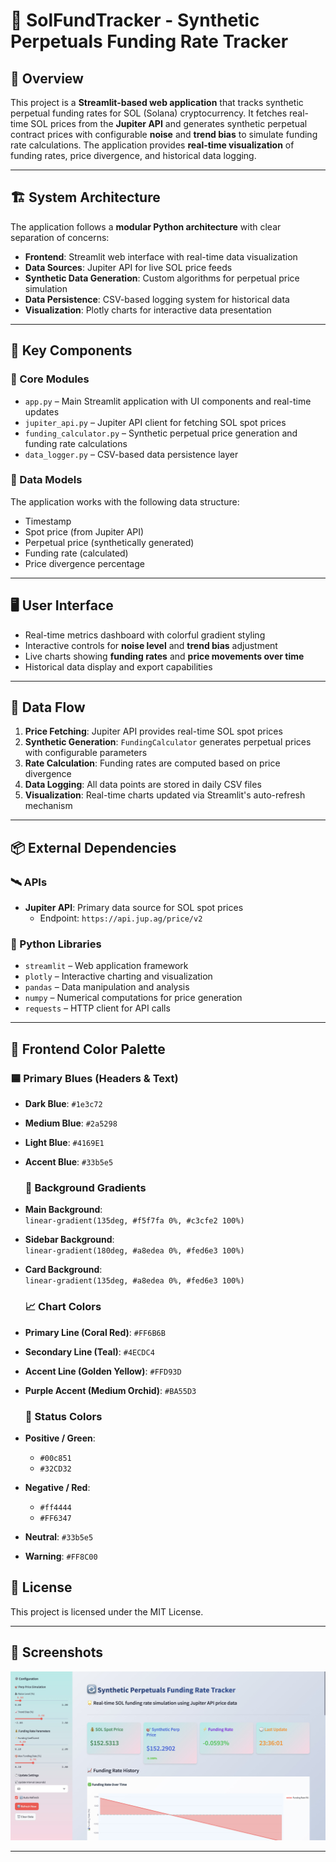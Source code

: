 
# 🧮 SolFundTracker - Synthetic Perpetuals Funding Rate Tracker

## 📖 Overview
This project is a **Streamlit-based web application** that tracks synthetic perpetual funding rates for SOL (Solana) cryptocurrency. It fetches real-time SOL prices from the **Jupiter API** and generates synthetic perpetual contract prices with configurable **noise** and **trend bias** to simulate funding rate calculations. The application provides **real-time visualization** of funding rates, price divergence, and historical data logging.

---

## 🏗️ System Architecture

The application follows a **modular Python architecture** with clear separation of concerns:

- **Frontend**: Streamlit web interface with real-time data visualization  
- **Data Sources**: Jupiter API for live SOL price feeds  
- **Synthetic Data Generation**: Custom algorithms for perpetual price simulation  
- **Data Persistence**: CSV-based logging system for historical data  
- **Visualization**: Plotly charts for interactive data presentation

---

## 🧩 Key Components

### 🔧 Core Modules
- `app.py` – Main Streamlit application with UI components and real-time updates  
- `jupiter_api.py` – Jupiter API client for fetching SOL spot prices  
- `funding_calculator.py` – Synthetic perpetual price generation and funding rate calculations  
- `data_logger.py` – CSV-based data persistence layer

### 🧱 Data Models
The application works with the following data structure:
- Timestamp  
- Spot price (from Jupiter API)  
- Perpetual price (synthetically generated)  
- Funding rate (calculated)  
- Price divergence percentage  

---

## 🖥️ User Interface
- Real-time metrics dashboard with colorful gradient styling  
- Interactive controls for **noise level** and **trend bias** adjustment  
- Live charts showing **funding rates** and **price movements over time**  
- Historical data display and export capabilities  

---

## 🔄 Data Flow
1. **Price Fetching**: Jupiter API provides real-time SOL spot prices  
2. **Synthetic Generation**: `FundingCalculator` generates perpetual prices with configurable parameters  
3. **Rate Calculation**: Funding rates are computed based on price divergence  
4. **Data Logging**: All data points are stored in daily CSV files  
5. **Visualization**: Real-time charts updated via Streamlit's auto-refresh mechanism  

---

## 📦 External Dependencies

### 🛰️ APIs
- **Jupiter API**: Primary data source for SOL spot prices  
  - Endpoint: `https://api.jup.ag/price/v2`

### 🐍 Python Libraries
- `streamlit` – Web application framework  
- `plotly` – Interactive charting and visualization  
- `pandas` – Data manipulation and analysis  
- `numpy` – Numerical computations for price generation  
- `requests` – HTTP client for API calls

---

## 🎨 Frontend Color Palette

### 🟦 Primary Blues (Headers & Text)
- **Dark Blue**: `#1e3c72`
- **Medium Blue**: `#2a5298`
- **Light Blue**: `#4169E1`
- **Accent Blue**: `#33b5e5`

  ### 🌄 Background Gradients
- **Main Background**:  
  `linear-gradient(135deg, #f5f7fa 0%, #c3cfe2 100%)`
- **Sidebar Background**:  
  `linear-gradient(180deg, #a8edea 0%, #fed6e3 100%)`
- **Card Background**:  
  `linear-gradient(135deg, #a8edea 0%, #fed6e3 100%)`

  ### 📈 Chart Colors
- **Primary Line (Coral Red)**: `#FF6B6B`
- **Secondary Line (Teal)**: `#4ECDC4`
- **Accent Line (Golden Yellow)**: `#FFD93D`
- **Purple Accent (Medium Orchid)**: `#BA55D3`

  ### 🚦 Status Colors
- **Positive / Green**:  
  - `#00c851`  
  - `#32CD32`
- **Negative / Red**:  
  - `#ff4444`  
  - `#FF6347`
- **Neutral**: `#33b5e5`
- **Warning**: `#FF8C00`



## 🧾 License

This project is licensed under the MIT License.  

---


## 📸 Screenshots

![SolFundTracker Screenshot](https://github.com/btorressz/SolFundTracker/blob/main/solfundtrackerscreenshot.jpg)

---




